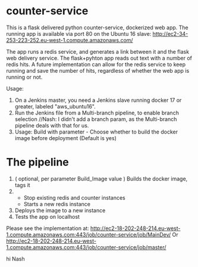 # counter-service
This is a flask delivered python counter-service, dockerized web app. 
The running app is available via port 80 on the Ubuntu 16 slave: http://ec2-34-253-223-252.eu-west-1.compute.amazonaws.com/

The app runs a redis service, and generates a link between it and the flask web delivery service. The flask+pyhton app reads out text with a number of redis hits. A future implementation can allow for the redis service to keep running and save the number of hits, regardless of whether the web app is running or not.

Usage:
1. On a Jenkins master, you need a Jenkins slave running docker 17 or greater, labeled "aws_ubuntu16".
2. Run the Jenkins file from a Multi-branch pipeline, to enable branch selection //Nash: I didn't add a branch param, as the Multi-branch pipeline deals with that for us.
3. Usage:
Build with parameter - Choose whether to build the docker image before deployment (Default is yes)

# The pipeline
1. ( optional, per parameter Build_Image value ) Builds the docker image, tags it
2. 
   - Stop existing redis and counter instances
   - Starts a new redis instance
3. Deploys the image to a new instance
4. Tests the app on localhost

Please see the implementation at:
http://ec2-18-202-248-214.eu-west-1.compute.amazonaws.com:443/job/counter-service/job/MainDev/
Or 
http://ec2-18-202-248-214.eu-west-1.compute.amazonaws.com:443/job/counter-service/job/master/




hi Nash
